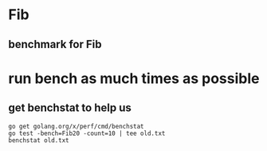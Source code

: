 # Fib
## benchmark for Fib

# run bench as much times as possible
## get benchstat to help us 
`go get golang.org/x/perf/cmd/benchstat`<br>
`go test -bench=Fib20 -count=10 | tee old.txt`<br>
`benchstat old.txt`